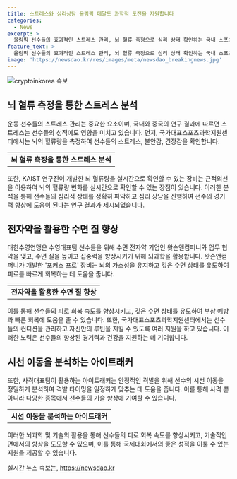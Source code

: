 ```yaml
---
title: 스트레스와 심리상담 올림픽 메달도 과학적 도전을 지원합니다
categories:
  - News
excerpt: >
  올림픽 선수들의 효과적인 스트레스 관리, 뇌 혈류 측정으로 심리 상태 확인하는 국내 스포츠과학 기술 - 4년 주기의 올림픽을 준비하며 스트레스는 선수들의 경기력을 떨어뜨릴 수 있다. 국내 연구에서는 스트레스와 뇌 혈류량의 관계를 밝혀내고, 대한수영연맹은 수면 전자약을 도입하여 선수들의 집중력을 향상시키고 피로를 빠르게 회복하는데 활용하고 있다. 뿐만 아니라, 사격대표팀이 사용하는 아이트래커 등의 기술을 통해 선수들의 심리 상태와 경기력을 최적화하고 있다. 함께 읽어보면 좋을 기사다!
feature_text: >
  올림픽 선수들의 효과적인 스트레스 관리, 뇌 혈류 측정으로 심리 상태 확인하는 국내 스포츠과학 기술 - 4년 주기의 올림픽을 준비하며 스트레스는 선수들의 경기력을 떨어뜨릴 수 있다. 국내 연구에서는 스트레스와 뇌 혈류량의 관계를 밝혀내고, 대한수영연맹은 수면 전자약을 도입하여 선수들의 집중력을 향상시키고 피로를 빠르게 회복하는데 활용하고 있다. 뿐만 아니라, 사격대표팀이 사용하는 아이트래커 등의 기술을 통해 선수들의 심리 상태와 경기력을 최적화하고 있다. 함께 읽어보면 좋을 기사다!
image: 'https://newsdao.kr/res/images/meta/newsdao_breakingnews.jpg'
---
```


<p><img src="https://newsdao.kr/res/images/meta/newsdao_breakingnews.jpg" alt="cryptoinkorea 속보" /></p>

<h2 data-ke-size="size26">뇌 혈류 측정을 통한 스트레스 분석</h2>

<p data-ke-size="size16">운동 선수들의 스트레스 관리는 중요한 요소이며, 국내와 중국의 연구 결과에 따르면 스트레스는 선수들의 성적에도 영향을 미치고 있습니다. 먼저, 국가대표스포츠과학지원센터에서는 뇌의 혈류량을 측정하여 선수들의 스트레스, 불안감, 긴장감을 확인합니다.</p>

<table>
  <tr>
    <td style="text-align: center; height: 17px;"><b>뇌 혈류 측정을 통한 스트레스 분석</b></td>
  </tr>
</table>

<p data-ke-size="size16">또한, KAIST 연구진이 개발한 뇌 혈류량을 실시간으로 확인할 수 있는 장비는 근적외선을 이용하여 뇌의 혈류량 변화를 실시간으로 확인할 수 있는 장점이 있습니다. 이러한 분석을 통해 선수들의 심리적 상태를 정확히 파악하고 심리 상담을 진행하여 선수의 경기력 향상에 도움이 된다는 연구 결과가 제시되었습니다.</p>

<h2 data-ke-size="size26">전자약을 활용한 수면 질 향상</h2>

<p data-ke-size="size16">대한수영연맹은 수영대표팀 선수들을 위해 수면 전자약 기업인 왓슨앤컴퍼니와 업무 협약을 맺고, 수면 질을 높이고 집중력을 향상시키기 위해 뇌과학을 활용합니다. 왓슨앤컴퍼니가 개발한 '포커스 프로' 장비는 뇌의 가소성을 유지하고 깊은 수면 상태를 유도하여 피로를 빠르게 회복하는 데 도움을 줍니다.</p>

<table>
  <tr>
    <td style="text-align: center; height: 17px;"><b>전자약을 활용한 수면 질 향상</b></td>
  </tr>
</table>

<p data-ke-size="size16">이를 통해 선수들의 피로 회복 속도를 향상시키고, 깊은 수면 상태를 유도하여 부상 예방과 빠른 회복에 도움을 줄 수 있습니다. 또한, 국가대표스포츠과학지원센터에서는 선수들의 컨디션을 관리하고 자신만의 루틴을 지킬 수 있도록 여러 지원을 하고 있습니다. 이러한 노력은 선수들의 향상된 경기력과 건강을 지원하는 데 기여합니다.</p>

<h2 data-ke-size="size26">시선 이동을 분석하는 아이트래커</h2>

<p data-ke-size="size16">또한, 사격대표팀이 활용하는 아이트래커는 안정적인 격발을 위해 선수의 시선 이동을 정밀하게 분석하여 격발 타이밍을 일정하게 맞추는 데 도움을 줍니다. 이를 통해 사격 뿐 아니라 다양한 종목에서 선수들의 기술 향상에 기여할 수 있습니다.</p>

<table>
  <tr>
    <td style="text-align: center; height: 17px;"><b>시선 이동을 분석하는 아이트래커</b></td>
  </tr>
</table>

<p data-ke-size="size16">이러한 뇌과학 및 기술의 활용을 통해 선수들의 피로 회복 속도를 향상시키고, 기술적인 면에서의 향상을 도모할 수 있으며, 이를 통해 국제대회에서의 좋은 성적을 이룰 수 있는 지원을 제공할 수 있습니다.</p>
실시간 뉴스 속보는, <a href="https://newsdao.kr" rel="dofollow">https://newsdao.kr</a>


